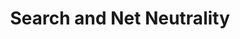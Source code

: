 ---
layout: interior
title: Search and Net Neutrality
speaker: Joshua Klinger
permalink: joshua-klinger
image: img/20160413/joshua_klinger.jpg
event: 20160413
video: u34g4zU58Kw
favorite: The Weather and scenery.
about: Joshua is an SEO Consultant, analyst, and nerd. His cat has a facebook. He has opinions about everything. Joshua recently moved here from Kalamazoo, Michigan.
twitter: jklinger410
facebook: 
instagram: 
linkedin: 
website: 
email: 
telephone: 
---